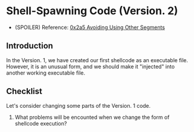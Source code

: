 # Shell-Spawning Code (Version. 2)

* (SPOILER) Reference: [0x2a5 Avoiding Using Other Segments](https://bista.sites.dmi.unipg.it/didattica/sicurezza-pg/buffer-overrun/hacking-book/0x2a0-writing_shellcode.html)

## Introduction
In the Version. 1, we have created our first shellcode as an executable file. However, it is an unusual form, and we should make it "injected" into another working executable file.

## Checklist
Let's consider changing some parts of the Version. 1 code.

1. What problems will be encounted when we change the form of shellcode execution?
